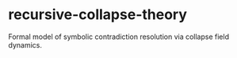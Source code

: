 # recursive-collapse-theory
Formal model of symbolic contradiction resolution via collapse field dynamics.
